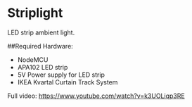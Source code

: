 # Striplight
LED strip ambient light.

##Required Hardware:
- NodeMCU
- APA102 LED strip
- 5V Power supply for LED strip
- IKEA Kvartal Curtain Track System

Full video: https://www.youtube.com/watch?v=k3UOLiqp3RE



